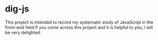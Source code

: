 # dig-js
This project is intended to record my systematic study of JavaScript in the front-end field.If you come across this project and it is helpful to you, I will be very delighted.
